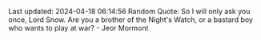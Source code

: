 Last updated: 2024-04-18 06:14:56
Random Quote: So I will only ask you once, Lord Snow.  Are you a brother of the Night's Watch, or a bastard boy who wants to play at war?  -  Jeor Mormont
